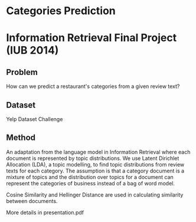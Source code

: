 # Categories Prediction
Information Retrieval Final Project (IUB 2014)
====================================================
## Problem
How can we predict a restaurant's categories from a given review text?

## Dataset
Yelp Dataset Challenge

## Method
An adaptation from the language model in Information Retrieval where each document is represented by topic distributions.
We use Latent Dirichlet Allocation (LDA), a topic modelling, to find topic distributions from review texts for each category.
The assumption is that a category document is a mixture of topics and the distribution over topics for a document can represent the categories of business instead of a bag of word model.

Cosine Similarity and Hellinger Distance are used in calculating similarity between documents.

More details in presentation.pdf



